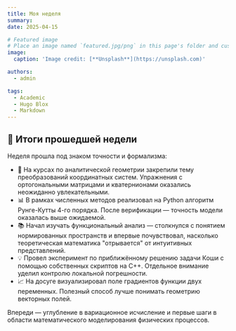 ```yaml
---
title: Моя неделя
summary: 
date: 2025-04-15

# Featured image
# Place an image named `featured.jpg/png` in this page's folder and customize its options here.
image:
  caption: 'Image credit: [**Unsplash**](https://unsplash.com)'

authors:
  - admin

tags:
  - Academic
  - Hugo Blox
  - Markdown
---
```


## 📘 Итоги прошедшей недели

Неделя прошла под знаком точности и формализма:

- 🧮 На курсах по аналитической геометрии закрепили тему преобразований координатных систем. Упражнения с ортогональными матрицами и кватернионами оказались неожиданно увлекательными.
- 📊 В рамках численных методов реализовал на Python алгоритм Рунге-Кутты 4-го порядка. После верификации — точность модели оказалась выше ожидаемой.
- 📚 Начал изучать функциональный анализ — столкнулся с понятием нормированных пространств и впервые почувствовал, насколько теоретическая математика "отрывается" от интуитивных представлений.
- 💡 Провел эксперимент по приближённому решению задачи Коши с помощью собственных скриптов на C++. Отдельное внимание уделил контролю локальной погрешности.
- 📈 На досуге визуализировал поле градиентов функции двух переменных. Полезный способ лучше понимать геометрию векторных полей.

Впереди — углубление в вариационное исчисление и первые шаги в области математического моделирования физических процессов.

